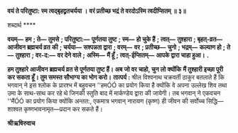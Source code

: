 **वयं ते परितुष्टा: स्म त्वद्बृहद्व्रतचर्यया ।** **वरं प्रतीच्छ भद्रं ते वरदोऽस्मि त्वदीप्सितम् ॥ ३॥** 

शब्दार्थ **** 

**वयम्—** **हम** **; ते—** **तुमसे** **; परितुष्टा:—** **पूर्णतया तुष्ट** **; स्म—** **हो चुके हैं** **; त्वत्—** **तुश्हारा** **; बृहत्-व्रत—** **आजीवन ब्रह्मचर्य व्रत** **की** **; चर्यया—** **सश्पन्नता द्वारा** **; वरम्—** **वर** **; प्रतीच्छ—** **चुनो** **; भद्रम्—** **कल्याण हो** **; ते—** **तुश्हारा** **; वर-द:—** **वर देने वाले** **;** **अस्मि—** **मैं हूँ** **; त्वत्-ईप्सितम्—** **आपके द्वारा चाहा हुआ।** **.** 

**हम तुश्हारे आजीवन ब्रह्मचर्य व्रत से पूर्णतया तुष्ट हैं। अब जो वर चाहो, चुन लो क्योंकि** **मैं तुश्हारी इच्छा पूरी कर सकता हूँ। तुम समस्त सौभाग्य का भोग करो।** **तात्पर्य :** श्रील विश्वनाथ चक्रवर्ती ठाकुर बतलाते हैं कि भगवान् ने इस श्लोक के प्रारश्भ में बहुवचन ''हमÓÓ का प्रयोग किया है क्योंकि वे अपना उल्लेख शिव तथा उमा के साथ-साथ कर रहे थे जिनकी स्तुति बाद में मार्कण्डेय द्वारा की जायेगी। तब भगवान् ने एकवचन ''मैंÓÓ का प्रयोग किया क्योंकि अन्तत:, एकमात्र भगवान् नारायण (कृष्ण) ही जीवन की सर्वोच्च सिद्धि— शाश्वत कृष्णभावनामृत—प्रदान कर सकते हैं।  

**श्रीऋषिरुवाच** 